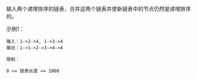 输入两个递增排序的链表，合并这两个链表并使新链表中的节点仍然是递增排序的。

示例1：

```
输入：1->2->4, 1->3->4
输出：1->1->2->3->4->4

限制：

0 <= 链表长度 <= 1000
```

